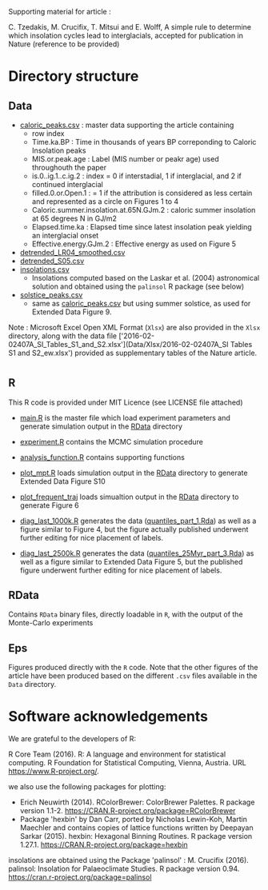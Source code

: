 Supporting material for article : 

C. Tzedakis, M. Crucifix, T. Mitsui and E. Wolff, 
A simple rule to determine which insolation cycles lead to interglacials, 
accepted for publication in Nature (reference to be provided) 


# Directory structure 

## Data

- [caloric_peaks.csv](Data/caloric_peaks.csv) : master data supporting the article containing
    -  row index 
    -  Time.ka.BP : Time in thousands of years BP correponding to Caloric Insolation peaks 
    -  MIS.or.peak.age : Label (MIS number or peakr age) used throughouth the paper
    - is.0..ig.1..c.ig.2 : index = 0 if interstadial, 1 if interglacial, and 2 if continued interglacial 
    - filled.0.or.Open.1 : = 1 if the attribution is considered as less certain and represented as a circle on Figures 1 to 4
    - Caloric.summer.insolation.at.65N.GJm.2 : caloric summer insolation at 65 degrees N in GJ/m2 
    - Elapsed.time.ka : Elapsed time since latest insolation peak yielding an interglacial onset
    - Effective.energy.GJm.2 : Effective energy as used on Figure 5 
- [detrended_LR04_smoothed.csv](Data/detrended_LR04_smoothed.csv)
- [detrended_S05.csv](Data/detrended_S05)
- [insolations.csv](Data/insolations.csv)
    - Insolations computed based on the Laskar et al. (2004) astronomical solution and obtained using the `palinsol` R package (see below)
- [solstice_peaks.csv](Data/solstice_peaks.csv)
    - same as [caloric_peaks.csv](Data/caloric_peaks.csv)  but using summer solstice, as used for Extended Data Figure 9. 

Note : Microsoft Excel Open XML Format (`Xlsx`) are also provided in the `Xlsx` directory, along with the data file ['2016-02-02407A_SI_Tables_S1_and_S2.xlsx'](Data/Xlsx/2016-02-02407A_SI Tables S1 and S2_ew.xlsx') provided as supplementary tables of the Nature article. 
#

## R

This R code is provided under MIT Licence (see LICENSE file attached)

- [main.R](R/master.R) is the master file which load experiment parameters and generate simulation output in the [RData](RData) directory

- [experiment.R](R/experiment.R) contains the MCMC simulation procedure
- [analysis_function.R](R/analysis_function.R) contains supporting functions
- [plot_mpt.R](R/plot_mpt.R) loads  simulation output in the [RData](RData) directory to generate  Extended Data Figure S10
- [plot_frequent_traj](R/plot_frequent_traj) loads simualtion output in the [RData](RData) directory to generate Figure 6
- [diag_last_1000k.R](R/diag_last_1000k.R) generates the data  ([quantiles_part_1.Rda](RData/quantiles_part_1.Rda)) as well as a figure similar to Figure 4, 
but the figure actually published underwent further editing for nice placement of labels. 
- [diag_last_2500k.R](R/diag_last_2500k.R) generates the data 
([quantiles_25Myr_part_3.Rda](RData/quantiles_25Myr_part_3.Rda)) 
as well as a figure similar to Extended Data Figure 5,
but the  published figure underwent further editing for nice placement of labels. 

## RData

Contains `RData` binary files, directly loadable in `R`, with the output of the Monte-Carlo experiments 

## Eps

Figures produced directly with the `R` code. Note that the other figures of the article have been produced based on the different `.csv` files available in the `Data` directory. 

# Software acknowledgements


We are grateful to the developers of R:

  R Core Team (2016). R: A language and environment for statistical
  computing. R Foundation for Statistical Computing, Vienna, Austria.
  URL https://www.R-project.org/.

we also use the following packages for plotting: 

- Erich Neuwirth (2014). RColorBrewer: ColorBrewer Palettes. R package
 version 1.1-2. https://CRAN.R-project.org/package=RColorBrewer
- Package 'hexbin' by    Dan Carr, ported by Nicholas Lewin-Koh, Martin Maechler and contains copies of lattice functions written by Deepayan Sarkar (2015).  hexbin: Hexagonal Binning Routines. R package version 1.27.1.  https://CRAN.R-project.org/package=hexbin

insolations are obtained using the Package 'palinsol' : M. Crucifix (2016). palinsol: Insolation for Palaeoclimate
  Studies. R package version 0.94. https://cran.r-project.org/package=palinsol

